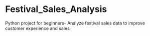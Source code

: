 # Festival_Sales_Analysis
Python project for beginners- Analyze festival sales data to improve customer experience and sales


